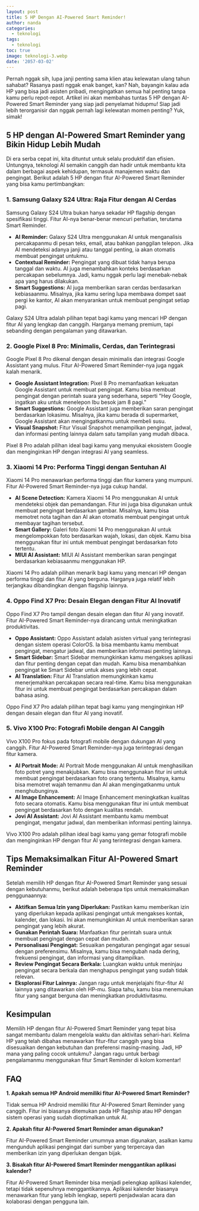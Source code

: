 ```yaml
---
layout: post
title: 5 HP Dengan AI-Powered Smart Reminder!
author: nanda
categories:
  - teknologi
tags:
  - teknologi
toc: true
image: teknologi-3.webp
date: '2057-03-02'
---
```



Pernah nggak sih, lupa janji penting sama klien atau kelewatan ulang tahun sahabat? Rasanya pasti nggak enak banget, kan? Nah, bayangin kalau ada HP yang bisa jadi asisten pribadi, mengingatkan semua hal penting tanpa kamu perlu repot-repot. Artikel ini akan membahas tuntas 5 HP dengan AI-Powered Smart Reminder yang siap jadi penyelamat hidupmu! Siap jadi lebih terorganisir dan nggak pernah lagi kelewatan momen penting? Yuk, simak!

## 5 HP dengan AI-Powered Smart Reminder yang Bikin Hidup Lebih Mudah

Di era serba cepat ini, kita dituntut untuk selalu produktif dan efisien. Untungnya, teknologi AI semakin canggih dan hadir untuk membantu kita dalam berbagai aspek kehidupan, termasuk manajemen waktu dan pengingat. Berikut adalah 5 HP dengan fitur AI-Powered Smart Reminder yang bisa kamu pertimbangkan:

### 1\. Samsung Galaxy S24 Ultra: Raja Fitur dengan AI Cerdas

Samsung Galaxy S24 Ultra bukan hanya sekadar HP flagship dengan spesifikasi tinggi. Fitur AI-nya benar-benar mencuri perhatian, terutama Smart Reminder.

- **AI Reminder:** Galaxy S24 Ultra menggunakan AI untuk menganalisis percakapanmu di pesan teks, email, atau bahkan panggilan telepon. Jika AI mendeteksi adanya janji atau tanggal penting, ia akan otomatis membuat pengingat untukmu.
- **Contextual Reminder:** Pengingat yang dibuat tidak hanya berupa tanggal dan waktu. AI juga menambahkan konteks berdasarkan percakapan sebelumnya. Jadi, kamu nggak perlu lagi menebak-nebak apa yang harus dilakukan.
- **Smart Suggestions:** AI juga memberikan saran cerdas berdasarkan kebiasaanmu. Misalnya, jika kamu sering lupa membawa dompet saat pergi ke kantor, AI akan menyarankan untuk membuat pengingat setiap pagi.

Galaxy S24 Ultra adalah pilihan tepat bagi kamu yang mencari HP dengan fitur AI yang lengkap dan canggih. Harganya memang premium, tapi sebanding dengan pengalaman yang ditawarkan.

### 2\. Google Pixel 8 Pro: Minimalis, Cerdas, dan Terintegrasi

Google Pixel 8 Pro dikenal dengan desain minimalis dan integrasi Google Assistant yang mulus. Fitur AI-Powered Smart Reminder-nya juga nggak kalah menarik.

- **Google Assistant Integration:** Pixel 8 Pro memanfaatkan kekuatan Google Assistant untuk membuat pengingat. Kamu bisa membuat pengingat dengan perintah suara yang sederhana, seperti "Hey Google, ingatkan aku untuk menelepon Ibu besok jam 8 pagi."
- **Smart Suggestions:** Google Assistant juga memberikan saran pengingat berdasarkan lokasimu. Misalnya, jika kamu berada di supermarket, Google Assistant akan mengingatkanmu untuk membeli susu.
- **Visual Snapshot:** Fitur Visual Snapshot menampilkan pengingat, jadwal, dan informasi penting lainnya dalam satu tampilan yang mudah dibaca.

Pixel 8 Pro adalah pilihan ideal bagi kamu yang menyukai ekosistem Google dan menginginkan HP dengan integrasi AI yang seamless.

### 3\. Xiaomi 14 Pro: Performa Tinggi dengan Sentuhan AI

Xiaomi 14 Pro menawarkan performa tinggi dan fitur kamera yang mumpuni. Fitur AI-Powered Smart Reminder-nya juga cukup handal.

- **AI Scene Detection:** Kamera Xiaomi 14 Pro menggunakan AI untuk mendeteksi objek dan pemandangan. Fitur ini juga bisa digunakan untuk membuat pengingat berdasarkan gambar. Misalnya, kamu bisa memotret nota tagihan dan AI akan otomatis membuat pengingat untuk membayar tagihan tersebut.
- **Smart Gallery:** Galeri foto Xiaomi 14 Pro menggunakan AI untuk mengelompokkan foto berdasarkan wajah, lokasi, dan objek. Kamu bisa menggunakan fitur ini untuk membuat pengingat berdasarkan foto tertentu.
- **MIUI AI Assistant:** MIUI AI Assistant memberikan saran pengingat berdasarkan kebiasaanmu menggunakan HP.

Xiaomi 14 Pro adalah pilihan menarik bagi kamu yang mencari HP dengan performa tinggi dan fitur AI yang berguna. Harganya juga relatif lebih terjangkau dibandingkan dengan flagship lainnya.

### 4\. Oppo Find X7 Pro: Desain Elegan dengan Fitur AI Inovatif

Oppo Find X7 Pro tampil dengan desain elegan dan fitur AI yang inovatif. Fitur AI-Powered Smart Reminder-nya dirancang untuk meningkatkan produktivitas.

- **Oppo Assistant:** Oppo Assistant adalah asisten virtual yang terintegrasi dengan sistem operasi ColorOS. Ia bisa membantu kamu membuat pengingat, mengatur jadwal, dan memberikan informasi penting lainnya.
- **Smart Sidebar:** Smart Sidebar memungkinkan kamu mengakses aplikasi dan fitur penting dengan cepat dan mudah. Kamu bisa menambahkan pengingat ke Smart Sidebar untuk akses yang lebih cepat.
- **AI Translation:** Fitur AI Translation memungkinkan kamu menerjemahkan percakapan secara real-time. Kamu bisa menggunakan fitur ini untuk membuat pengingat berdasarkan percakapan dalam bahasa asing.

Oppo Find X7 Pro adalah pilihan tepat bagi kamu yang menginginkan HP dengan desain elegan dan fitur AI yang inovatif.

### 5\. Vivo X100 Pro: Fotografi Mobile dengan AI Canggih

Vivo X100 Pro fokus pada fotografi mobile dengan dukungan AI yang canggih. Fitur AI-Powered Smart Reminder-nya juga terintegrasi dengan fitur kamera.

- **AI Portrait Mode:** AI Portrait Mode menggunakan AI untuk menghasilkan foto potret yang menakjubkan. Kamu bisa menggunakan fitur ini untuk membuat pengingat berdasarkan foto orang tertentu. Misalnya, kamu bisa memotret wajah temanmu dan AI akan mengingatkanmu untuk menghubunginya.
- **AI Image Enhancement:** AI Image Enhancement meningkatkan kualitas foto secara otomatis. Kamu bisa menggunakan fitur ini untuk membuat pengingat berdasarkan foto dengan kualitas rendah.
- **Jovi AI Assistant:** Jovi AI Assistant membantu kamu membuat pengingat, mengatur jadwal, dan memberikan informasi penting lainnya.

Vivo X100 Pro adalah pilihan ideal bagi kamu yang gemar fotografi mobile dan menginginkan HP dengan fitur AI yang terintegrasi dengan kamera.

## Tips Memaksimalkan Fitur AI-Powered Smart Reminder

Setelah memilih HP dengan fitur AI-Powered Smart Reminder yang sesuai dengan kebutuhanmu, berikut adalah beberapa tips untuk memaksimalkan penggunaannya:

- **Aktifkan Semua Izin yang Diperlukan:** Pastikan kamu memberikan izin yang diperlukan kepada aplikasi pengingat untuk mengakses kontak, kalender, dan lokasi. Ini akan memungkinkan AI untuk memberikan saran pengingat yang lebih akurat.
- **Gunakan Perintah Suara:** Manfaatkan fitur perintah suara untuk membuat pengingat dengan cepat dan mudah.
- **Personalisasi Pengingat:** Sesuaikan pengaturan pengingat agar sesuai dengan preferensimu. Misalnya, kamu bisa mengubah nada dering, frekuensi pengingat, dan informasi yang ditampilkan.
- **Review Pengingat Secara Berkala:** Luangkan waktu untuk meninjau pengingat secara berkala dan menghapus pengingat yang sudah tidak relevan.
- **Eksplorasi Fitur Lainnya:** Jangan ragu untuk menjelajahi fitur-fitur AI lainnya yang ditawarkan oleh HP-mu. Siapa tahu, kamu bisa menemukan fitur yang sangat berguna dan meningkatkan produktivitasmu.

## Kesimpulan

Memilih HP dengan fitur AI-Powered Smart Reminder yang tepat bisa sangat membantu dalam mengelola waktu dan aktivitas sehari-hari. Kelima HP yang telah dibahas menawarkan fitur-fitur canggih yang bisa disesuaikan dengan kebutuhan dan preferensi masing-masing. Jadi, HP mana yang paling cocok untukmu? Jangan ragu untuk berbagi pengalamanmu menggunakan fitur Smart Reminder di kolom komentar!

## FAQ

**1\. Apakah semua HP Android memiliki fitur AI-Powered Smart Reminder?**

Tidak semua HP Android memiliki fitur AI-Powered Smart Reminder yang canggih. Fitur ini biasanya ditemukan pada HP flagship atau HP dengan sistem operasi yang sudah dioptimalkan untuk AI.

**2\. Apakah fitur AI-Powered Smart Reminder aman digunakan?**

Fitur AI-Powered Smart Reminder umumnya aman digunakan, asalkan kamu mengunduh aplikasi pengingat dari sumber yang terpercaya dan memberikan izin yang diperlukan dengan bijak.

**3\. Bisakah fitur AI-Powered Smart Reminder menggantikan aplikasi kalender?**

Fitur AI-Powered Smart Reminder bisa menjadi pelengkap aplikasi kalender, tetapi tidak sepenuhnya menggantikannya. Aplikasi kalender biasanya menawarkan fitur yang lebih lengkap, seperti penjadwalan acara dan kolaborasi dengan pengguna lain.
